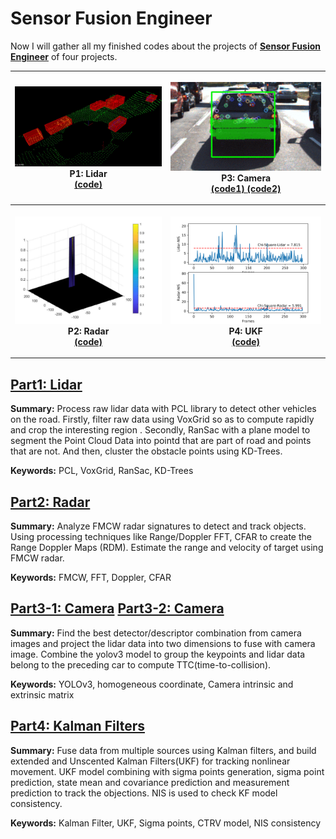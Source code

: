 # Sensor Fusion Engineer

Now I will gather all my finished codes about the projects of **[Sensor Fusion Engineer](https://www.udacity.com/course/sensor-fusion-engineer-nanodegree--nd313)**  of four projects.  

<table style="width:100%">
  <tr>
    <th>
      <p align="center">
           <a><img src="./README.assets/1.Lidar.gif" alt="Overview" width="100%" height="100%"></a>
           <br>P1: Lidar
           <br><a href="https://github.com/lilyhappily/SFND-P1-Lidar-Obstacle-Detection" name="p1_code">(code)</a>
      </p>
    </th>
        <th><p align="center">
           <a><img src="./README.assets/3.camera1.png" alt="Overview" width="100%" height="60%"></a>
           <br>P3: Camera
           <br><a href="https://github.com/lilyhappily/SFND_P3_2D_Feature_Tracking" name="p3_code">(code1) </a>
              <a href="https://github.com/lilyhappily/SFND-P3-3D_Object_Tracking" name="p3_code">(code2) </a>
        </p>
    </th>
  </tr>
  <tr>
    <th><p align="center">
           <a><img src="./README.assets/2.Radar1.png"                         alt="Overview" width="100%" height="100%"></a>
           <br>P2: Radar
           <br><a href="https://github.com/lilyhappily/SFND-P2-radar-target-generation-and-detection" name="p2_code">(code) </a>
        </p>
</th>
    <th><p align="center">
       <a><img src="./README.assets/4.UKF.png" alt="Overview" width="100%" height="70%"></a>
       <br>P4: UKF
       <br><a href="https://github.com/lilyhappily/SFND-P4-Unscented_Kalman_Filter" name="p4_code">(code)</a>
    </p>
</th>
</tr>
</table>



## [Part1: Lidar](https://github.com/lilyhappily/SFND-P1-Lidar-Obstacle-Detection)

**Summary:** Process raw lidar data with PCL library to detect other vehicles on the road.  Firstly, filter raw data using VoxGrid so as to compute rapidly and crop the interesting region . Secondly,  RanSac with a plane model to segment the Point Cloud Data  into pointd that are part of road and points that are not. And then, cluster the obstacle points using KD-Trees.

**Keywords:** PCL, VoxGrid, RanSac, KD-Trees

## [Part2: Radar](https://github.com/lilyhappily/SFND-P2-radar-target-generation-and-detection)

**Summary:** Analyze FMCW radar signatures to detect and track objects.  Using processing techniques like Range/Doppler FFT, CFAR to create the Range Doppler Maps (RDM). Estimate the range and velocity of target using FMCW radar.

**Keywords:** FMCW, FFT, Doppler, CFAR

## [Part3-1: Camera](https://github.com/lilyhappily/SFND_P3_2D_Feature_Tracking) [Part3-2: Camera](https://github.com/lilyhappily/SFND-P3-3D_Object_Tracking) 

**Summary:**  Find the best detector/descriptor combination from camera images and project  the lidar data into two dimensions to fuse with camera image. Combine the yolov3 model to group the keypoints and lidar data belong to the preceding car to compute TTC(time-to-collision).

**Keywords:**  YOLOv3, homogeneous coordinate, Camera intrinsic and extrinsic  matrix

## [Part4: Kalman Filters](https://github.com/lilyhappily/SFND-P4-Unscented_Kalman_Filter)

**Summary:** Fuse data from multiple sources using Kalman filters, and build extended and Unscented Kalman Filters(UKF) for tracking nonlinear movement.  UKF model combining with  sigma points generation, sigma point prediction, state mean and covariance prediction and measurement prediction to track the objections. NIS is used to check KF model consistency. 

**Keywords:**  Kalman Filter, UKF, Sigma points, CTRV model, NIS consistency